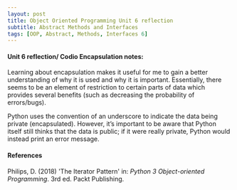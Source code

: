 ```yaml
---
layout: post
title: Object Oriented Programming Unit 6 reflection
subtitle: Abstract Methods and Interfaces
tags: [OOP, Abstract, Methods, Interfaces 6]
---
```

#### Unit 6 reflection/ Codio Encapsulation notes:
Learning about encapsulation makes it useful for me to gain a better understanding of why it is used and why it is important. Essentially, there seems to be an element of restriction to certain parts of data which provides several benefits (such as decreasing the probability of errors/bugs).

Python uses the convention of an underscore to indicate the data being private (encapsulated). However, it’s important to be aware that Python itself still thinks that the data is public; if it were really private, Python would instead print an error message.

#### References
Philips, D. (2018) 'The Iterator Pattern' in: *Python 3 Object-oriented Programming*. 3rd ed. Packt Publishing.
